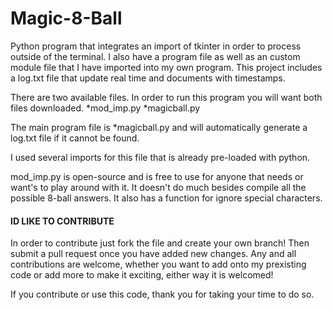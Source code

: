 # Magic-8-Ball
Python program that integrates an import of tkinter in order to process outside of the terminal. I also have a program file as well as an custom module file that I have imported into my own program. This project includes a log.txt file that update real time and documents with timestamps.

There are two available files. In order to run this program you will want both files downloaded. 
*mod_imp.py *magicball.py

The main program file is *magicball.py and will automatically generate a log.txt file if it cannot be found.

I used several imports for this file that is already pre-loaded with python. 

mod_imp.py is open-source and is free to use for anyone that needs or want's to play around with it. It doesn't do much besides compile all the possible 8-ball answers. It also has a function for ignore special characters.


#### ID LIKE TO CONTRIBUTE ###

In order to contribute just fork the file and create your own branch! Then submit a pull request once you have added new changes. Any and all contributions are welcome, whether you want to add onto my prexisting code or add more to make it exciting, either way it is welcomed!

If you contribute or use this code, thank you for taking your time to do so.

